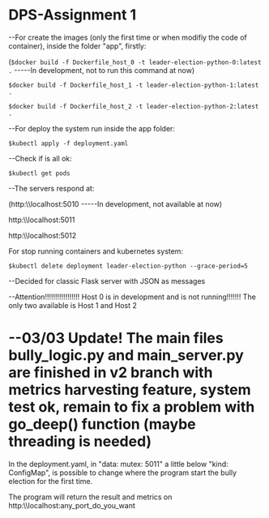 # DPS-Assignment 1

--For create the images (only the first time or when modifiy the code of container), inside the folder "app", firstly:

(`$docker build -f Dockerfile_host_0 -t leader-election-python-0:latest .` -----In development, not to run this command at now)

`$docker build -f Dockerfile_host_1 -t leader-election-python-1:latest .`

`$docker build -f Dockerfile_host_2 -t leader-election-python-2:latest .`

--For deploy the system run inside the app folder:

`$kubectl apply -f deployment.yaml`

--Check if is all ok:

`$kubectl get pods`

--The servers respond at:

(http:\\\localhost:5010 -----In development, not available at now)

http:\\\localhost:5011

http:\\\localhost:5012

For stop running containers and kubernetes system:

`$kubectl delete deployment leader-election-python --grace-period=5`

--Decided for classic Flask server with JSON as messages

--Attention!!!!!!!!!!!!!!!!! Host 0 is in development and is not running!!!!!!! The only two available is Host 1 and Host 2

# --03/03 Update! The main files bully_logic.py and main_server.py are finished in v2 branch with metrics harvesting feature, system test ok, remain to fix a problem with go_deep() function (maybe threading is needed) 

In the deployment.yaml, in "data: mutex: 5011" a little below "kind: ConfigMap", is possible to change where the program start the bully election for the first time.

The program will return the result and metrics on http:\\\localhost:any_port_do_you_want




